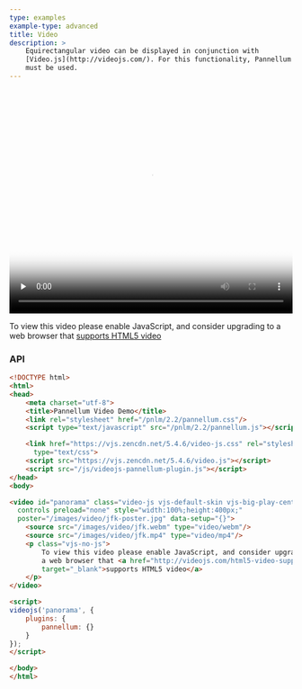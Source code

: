 ```yaml
---
type: examples
example-type: advanced
title: Video
description: >
    Equirectangular video can be displayed in conjunction with
    [Video.js](http://videojs.com/). For this functionality, Pannellum's API
    must be used.
---
```


<link href="https://vjs.zencdn.net/5.4.6/video-js.css" rel="stylesheet" type="text/css">
<script src="https://vjs.zencdn.net/5.4.6/video.js"></script>
<script src="/js/videojs-pannellum-plugin.js"></script>

<video id="panorama" class="video-js vjs-default-skin vjs-big-play-centered"
  controls preload="none" style="width:100%;height:400px;"
  poster="/images/video/jfk-poster.jpg" data-setup="{}">
    <source src="/images/video/jfk.webm" type="video/webm"/>
    <source src="/images/video/jfk.mp4" type="video/mp4"/>
    <p class="vjs-no-js">
        To view this video please enable JavaScript, and consider upgrading to
        a web browser that <a href="http://videojs.com/html5-video-support/"
        target="_blank">supports HTML5 video</a>
    </p>
</video>

<script>
videojs('panorama', {
    plugins: {
        pannellum: {}
    }
});
</script>

### API

```html
<!DOCTYPE html>
<html>
<head>
    <meta charset="utf-8">
    <title>Pannellum Video Demo</title>
    <link rel="stylesheet" href="/pnlm/2.2/pannellum.css"/>
    <script type="text/javascript" src="/pnlm/2.2/pannellum.js"></script>

    <link href="https://vjs.zencdn.net/5.4.6/video-js.css" rel="stylesheet"
      type="text/css">
    <script src="https://vjs.zencdn.net/5.4.6/video.js"></script>
    <script src="/js/videojs-pannellum-plugin.js"></script>
</head>
<body>

<video id="panorama" class="video-js vjs-default-skin vjs-big-play-centered"
  controls preload="none" style="width:100%;height:400px;"
  poster="/images/video/jfk-poster.jpg" data-setup="{}">
    <source src="/images/video/jfk.webm" type="video/webm"/>
    <source src="/images/video/jfk.mp4" type="video/mp4"/>
    <p class="vjs-no-js">
        To view this video please enable JavaScript, and consider upgrading to
        a web browser that <a href="http://videojs.com/html5-video-support/"
        target="_blank">supports HTML5 video</a>
    </p>
</video>

<script>
videojs('panorama', {
    plugins: {
        pannellum: {}
    }
});
</script>

</body>
</html>
```

